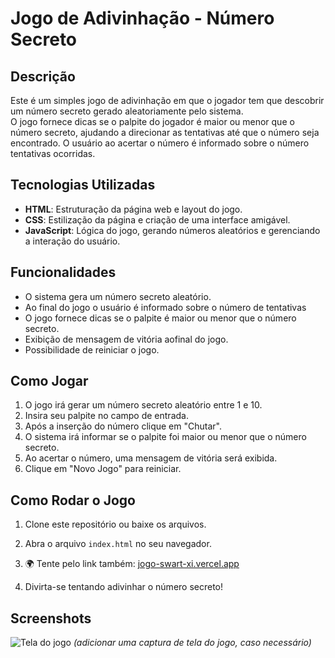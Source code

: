 # Jogo de Adivinhação - Número Secreto

## Descrição

Este é um simples jogo de adivinhação em que o jogador tem que descobrir um número secreto gerado aleatoriamente pelo sistema.  
O jogo fornece dicas se o palpite do jogador é maior ou menor que o número secreto, ajudando a direcionar as tentativas até que o número seja encontrado.
O usuário ao acertar o número é informado sobre o número tentativas ocorridas.

## Tecnologias Utilizadas

- **HTML**: Estruturação da página web e layout do jogo.
- **CSS**: Estilização da página e criação de uma interface amigável.
- **JavaScript**: Lógica do jogo, gerando números aleatórios e gerenciando a interação do usuário.

## Funcionalidades

- O sistema gera um número secreto aleatório.
- Ao final do jogo o usuário é informado sobre o número de tentativas
- O jogo fornece dicas se o palpite é maior ou menor que o número secreto.
- Exibição de mensagem de vitória aofinal do jogo.
- Possibilidade de reiniciar o jogo.

## Como Jogar

1. O jogo irá gerar um número secreto aleatório entre 1 e 10.
2. Insira seu palpite no campo de entrada.
3. Após a inserção do número clique em "Chutar".
4. O sistema irá informar se o palpite foi maior ou menor que o número secreto.
5. Ao acertar o número, uma mensagem de vitória será exibida.
6. Clique em "Novo Jogo" para reiniciar.

## Como Rodar o Jogo

1. Clone este repositório ou baixe os arquivos.
2. Abra o arquivo `index.html` no seu navegador.
3. 🌍 Tente pelo link também: [jogo-swart-xi.vercel.app](https://jogo-swart-xi.vercel.app/ "Jodo Número Secreto")

4. Divirta-se tentando adivinhar o número secreto!

## Screenshots

![Tela do jogo]() *(adicionar uma captura de tela do jogo, caso necessário)*


